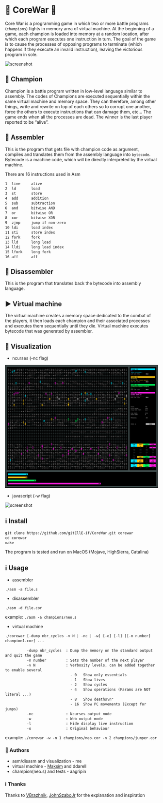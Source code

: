 # 🤖 CoreWar 🤖
Core War is a programming game in which two or more battle programs (`champions`) fights in memory area of virtual machine. 
At the beginning of a game, each champion is loaded into memory at a random location, after which each program executes one instruction in turn. The goal of the game is to cause the processes of opposing programs to terminate (which happens if they execute an invalid instruction), leaving the victorious program in sole.

![screenshot](screenshot/cw1.gif)

## 🤖     Champion

Champion is a battle program written in low-level language similar to assembly.
The codes of Champions are executed sequentially within the same virtual machine and memory space. They can therefore, among other things, write and rewrite on top of each others so to corrupt one another, force the others to execute instructions that can damage them, etc... The game ends when all the processes are dead. The winner is the last player reported to be “alive”.

## 🔡     Assembler

This is the program that gets file with champion code as argument, compiles and translates them from the assembly language into `bytecode`. Bytecode is a machine code, which will be directly interpreted by the virtual machine.

There are 16 instructions used in Asm
```
1  live		alive
2  ld		load
3  st		store
4  add		addition
5  sub		subtraction
6  and		bitwise AND
7  or		bitwise OR
8  xor		bitwise XOR
9  zjmp		jump if non-zero
10 ldi		load index
11 sti		store index
12 fork		fork
13 lld		long load
14 lldi		long load index
15 lfork	long fork
16 aff		aff
```

## 🔢     Disassembler

This is the program that translates back the bytecode into assembly language.

## ▶️     Virtual machine
The virtual machine creates a memory space dedicated to the combat of the players, it then loads each champion and their associated processes and executes them sequentially until they die.
Virtual machine executes bytecode that was generated by assembler. 


## 🎦     Visualization

- ncurses (-nc flag)

![screenshot](screenshot/cw3.png)

- javascript (-w flag)

![screenshot](screenshot/cw2.gif)


## ℹ️     Install
```
git clone https://github.com/gitEllE-if/CoreWar.git corewar
cd corewar
make
```
The program is tested and run on MacOS (Mojave, HighSierra, Catalina)

## ℹ️     Usage

- assembler
```
./asm -a file.s
```
- disassembler
```
./asm -d file.cor
```
example: `./asm -a champions/neo.s`

- virtual machine
```
./corewar [-dump nbr_cycles -v N | -nc | -w] [-o] [-l] [[-n number] champion1.cor] ...

          -dump nbr_cycles  : Dump the memory on the standard output and quit the game
          -n number         : Sets the number of the next player
          -v N              : Verbosity levels, can be added together to enable several
                              - 0   Show only essentials
                              - 1   Show lives
                              - 2   Show cycles
                              - 4   Show operations (Params are NOT literal ...)
                              - 8   Show deaths\n"
                              - 16  Show PC movements (Except for jumps)
          -nc               : Ncurses output mode
          -w                : Web output mode
          -l                : Hide display live instruction
          -o                : Original behaviour
```
example: `./corewar -w -n 1 champions/neo.cor -n 2 champions/jumper.cor`

### 🚻    Authors

- asm/disasm and visualization - me
- virtual machine - [Maksim](https://github.com/Qvasov) and ddarell
- champion(neo.s) and tests - aagripin

### ℹ️    Thanks

Thanks to [VBrazhnik](https://github.com/VBrazhnik/Corewar/wiki), [JohnSzaboJr](https://github.com/JohnSzaboJr) for the explanation and inspiration
